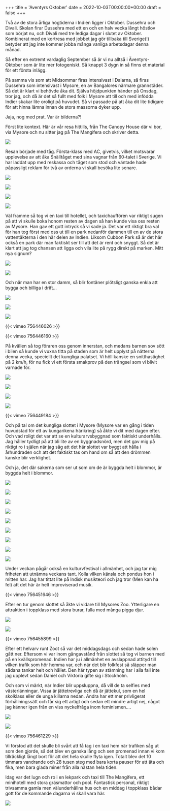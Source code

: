 +++
title = 'Aventyrs Oktober'
date = 2022-10-03T00:00:00+00:00
draft = false
+++



 Två av de stora årliga högtiderna i Indien ligger i Oktober. Dussehra och Divali. Skolan firar Dussehra med ett en och en halv vecka långt höstlov som börjat nu, och Divali med tre lediga dagar i slutet av Oktober. Kombinerat med en kortresa med jobbet jag gör tillbaka till Sverige(!) betyder att jag inte kommer jobba många vanliga arbetsdagar denna månad.
 



 Så efter en extremt vardaglig September så är vi nu alltså i Äventyrs-Oktober som är lite mer fotogeniskt. Så knappt 3 dygn in så finns et material för ett första inlägg.
 



 På samma vis som att Midsommar firas intensivast i Dalarna, så firas Dussehra som intensivast i Mysore, en av Bangalores närmare grannstäder. Så det är klart vi behövde åka dit. Själva höjdpunkten händer på Onsdag, tror jag, och då är det så fullt med folk i Mysore att till och med infödda Indier skakar lite oroligt på huvudet. Så vi passade på att åka dit lite tidigare för att hinna lämna innan de stora massorna dyker upp.
 



 Jaja, nog med prat. Var är bilderna?!
 



 Först lite kontext. Här är vår resa hittills, från The Canopy House där vi bor, via Mysore och nu sitter jag på The Mangifera och skriver detta.
 



![](Screenshot-2022-10-03-at-20.31.32.png)


 Resan började med tåg. Första-klass med AC, givetvis, vilket motsvarar upplevelse av att åka Snälltåget med sina vagnar från 60-talet i Sverige. Vi har laddat upp med reskassa och tåget som stod och väntade hade påpassligt reklam för två av orderna vi skall besöka lite senare.
 




![](IMG_3111.jpeg)


![](IMG_3114.jpeg)


![](IMG_3120.jpeg)


![](IMG_3126.jpeg)



 Väl framme så tog vi en taxi till hotellet, och taxichauffören var riktigt sugen på att vi skulle boka honom resten av dagen så han kunde visa oss resten av Mysore. Han gav ett gott intryck så vi sade ja. Det var ett riktigt bra val för han tog först med oss ut till en park nedanför dammen till en av de stora vattentäkterna i den här delen av Indien. Liksom Cubbon Park så är det här också en park där man faktiskt ser till att det är rent och snyggt. Så det är klart att jag tog chansen att ligga och vila lite på rygg direkt på marken. Mitt nya signum?
 




![](IMG_3137.gif)


![](IMG_3141.jpeg)



 Och när man har en stor damm, så blir fontäner plötsligt ganska enkla att bygga och billiga i drift…
 




![](IMG_3135.jpeg)


![](IMG_3140.jpeg)


![](IMG_3153.jpeg)




 {{< vimeo 756446026 >}}
 



 {{< vimeo 756446160 >}}
 


 På kvällen så tog föraren oss genom innerstan, och medans barnen sov sött i bilen så kunde vi vuxna titta på staden som är helt upplyst på nätterna denna vecka, speciellt det kungliga palatset. Vi höll kanske en snitthastighet på 2 km/h, för nu fick vi ett första smakprov på den trängsel som vi blivit varnade för.
 




![](IMG_3161.jpeg)


![](IMG_3163.jpeg)


![](IMG_3169.jpeg)


![](IMG_3164.jpeg)




 {{< vimeo 756449184 >}}
 






 Och på tal om det kungliga slottet i Mysore (Mysore var en gång i tiden huvudstad för ett av kungarikena härikring) så åkte vi dit med dagen efter. Och vad roligt det var att se en kulturarvsbyggnad som faktiskt underhålls. Jag håller tydligt på att bli lite av en byggnadsnörd, men det gav mig på riktigt ro i själen när jag såg att det här slottet var byggt att hålla i århundraden och att det faktiskt tas om hand om så att den drömmen kanske blir verklighet.
 



 Och ja, det där sakerna som ser ut som om de är byggda helt i blommor, är byggda helt i blommor.
 




![](IMG_3174.jpeg)


![](IMG_3177.jpeg)


![](IMG_3178.jpeg)


![](IMG_3187.jpeg)


![](IMG_3189.jpeg)


![](IMG_3192.jpeg)


![](IMG_3193.jpeg)


![](IMG_3190.jpeg)


![](IMG_3194-1.jpeg)



 Under veckan pågår också en kulturvfestival i allmänhet, och jag tar mig friheten att utnämna veckans tant. Kolla vilken känsla och pondus hon i mitten har. Jag har tittat lite på Indisk musikteori och jag tror (Men kan ha fel) att det här är helt improviserad musik.
 




 {{< vimeo 756451646 >}}
 


 Efter en tur genom slottet så åkte vi vidare till Mysores Zoo. Ytterligare en attraktion i toppklass med stora burar, fulla med många pigga djur.
 




![](IMG_3197.jpeg)


![](IMG_3199.jpeg)




 {{< vimeo 756455899 >}}
 


 Efter ett helvarv runt Zoot så var det middagsdags och sedan hade solen gått ner. Eftersom vi var inom gångavstånd från slottet så tog vi barnen med på en kvällspromenad. Indien har ju i allmänhet en avslappnad attityd till vilken trafik som hör hemma var, och när det blir folkfest så släpper man sådana tankar helt och hållet. Den här typen av stämning har i alla fall inte jag upplevt sedan Daniel och Viktoria gifte sig i Stockholm.
 



 Och som vi märkt, när Indier blir uppsluppna, då vill de ta selfies med västerlänningar. Vissa är jättetrevliga och då är jättekul, som en hel skolklass eller de unga killarna nedan. Andra har ett mer privligerat förhållningssätt och får sig ett artigt och sedan ett mindre artigt nej, något jag känner igen från en viss nyckelfråga inom feminismen….
 




![](IMG_3205.jpeg)


![](IMG_3210.jpeg)




 {{< vimeo 756461229 >}}
 


 Vi förstod att det skulle bli svårt att få tag i en taxi hem när trafiken såg ut som den gjorde, så det blev en ganska lång och sen promenad innan vi kom tillräckligt långt bort för att det hela skulle flyta igen. Totalt blev det 10 timmars vandrande och 28 tusen steg med bara korta pauser för att äta och fika, men bara glada miner från alla nästan hela tiden.
 



 Idag var det lugn och ro i en lekpark och taxi till The Mangifera, ett minihotell med stora gräsmattor och pool. Fantastisk personal, riktigt trivsamma gamla men välunderhållna hus och en middag i toppklass bådar gott för de kommande dagarna vi skall vara här.
 



![](IMG_3215.jpeg)


